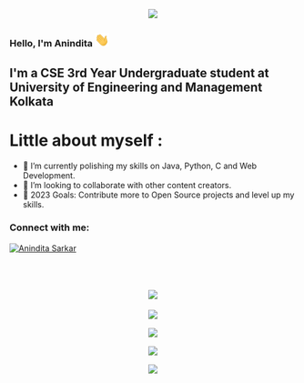 <p align="center">
 <img  src="https://media.tenor.com/60iygYfJC_wAAAAd/misa-uzamaid.gif">
  </p>


### Hello, I'm Anindita <img src="https://raw.githubusercontent.com/cpriyam49/cpriyam49/master/Hi.gif" width="25px" />
## I'm a CSE 3rd Year Undergraduate student at University of Engineering and Management Kolkata
# Little about myself :

- 🌱 I’m currently polishing my skills on Java, Python, C and Web Development.
- 👯 I’m looking to collaborate with other content creators.
- 🥅 2023 Goals: Contribute more to Open Source projects and level up my skills.

### Connect with me:

<a href="https://www.linkedin.com/in/anindita-sarkar-094a3b218/" target="blank"><img align="center" src="https://raw.githubusercontent.com/rahuldkjain/github-profile-readme-generator/master/src/images/icons/Social/linked-in-alt.svg" alt="Anindita Sarkar" height="30" width="40" /></a>

<br />
<br>
<p align="center">
   <img align="center" src="https://gpvc.arturio.dev/Anindita6">
<br><br>
<img align="center" src="https://github-readme-stats.vercel.app/api?username=Anindita6&theme=midnight-purple&show_icons=true&count_private=true">

 <p align="center">
   <img align="center" src="https://gpvc.arturio.dev/Anindita6">
 
   
  <p align="center"> 
  <img align="center" src="https://github-readme-stats.vercel.app/api?username=Anindita6&theme=synthwave&show_icons=true&count_private=true"> 

  
    

   <p align="center">
    <img align="center" src="https://github-readme-streak-stats.herokuapp.com/?user=Anindita6&theme=dark"> 
